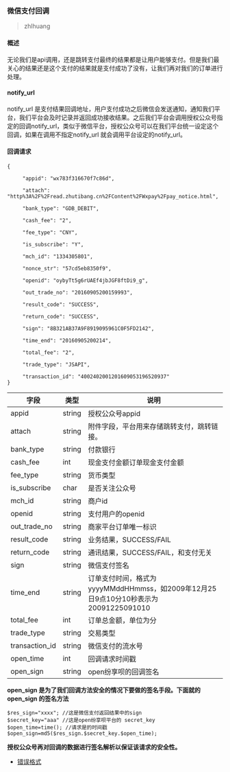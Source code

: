 ### 微信支付回调
>zhlhuang

#### 概述
无论我们是api调用，还是跳转支付最终的结果都是让用户能够支付。但是我们最关心的结果还是这个支付的结果就是支付成功了没有，让我们再对我们的订单进行处理。

#### notify_url
notify_url 是支付结果回调地址，用户支付成功之后微信会发送通知，通知我们平台，我们平台会及时记录并返回成功接收结果。之后我们平台会调用授权公众号指定的回调notify_url，类似于微信平台，授权公众号可以在我们平台统一设定这个回调，如果在调用不指定notify_url 就会调用平台设定的notify_url。


#### 回调请求

```
{
     
     "appid": "wx783f316670f7c86d",
     
     "attach": "http%3A%2F%2Fread.zhutibang.cn%2FContent%2FWxpay%2Fpay_notice.html",
     
     "bank_type": "GDB_DEBIT",
     
     "cash_fee": "2",
     
     "fee_type": "CNY",
     
     "is_subscribe": "Y",
     
     "mch_id": "1334305801",
     
     "nonce_str": "57cd5eb8350f9",
     
     "openid": "oybyTt5g6rUAEf4jbJGF8ftDi9_g",
     
     "out_trade_no": "20160905200159993",
     
     "result_code": "SUCCESS",
     
     "return_code": "SUCCESS",
     
     "sign": "8B321AB37A9F8919095961C0F5FD2142",
     
     "time_end": "20160905200214",
     
     "total_fee": "2",
     
     "trade_type": "JSAPI",
     
     "transaction_id": "4002402001201609053196520937"
}
```

字段 | 类型|说明
---|---|---
appid |string|授权公众号appid
attach|string|附件字段，平台用来存储跳转支付，跳转链接。
bank_type|string|付款银行
cash_fee|int|现金支付金额订单现金支付金额
fee_type|string|货币类型
is_subscribe|char|是否关注公众号
mch_id|string|商户id
openid|string|支付用户的openid
out_trade_no|string|商家平台订单唯一标识
result_code|string|业务结果，SUCCESS/FAIL
return_code|string|通讯结果，SUCCESS/FAIL，和支付无关
sign|string|微信支付签名
time_end|string|订单支付时间，格式为yyyyMMddHHmmss，如2009年12月25日9点10分10秒表示为20091225091010
total_fee|int|订单总金额，单位为分
trade_type|string|交易类型
transaction_id|string|微信支付的流水号
open_time|int|回调请求时间戳
open_sign|string|open纷享呗的回调签名

**open_sign 是为了我们回调方法安全的情况下要做的签名手段。下面就的open_sign 的签名方法**

```
$res_sign="xxxx"; //这是微信支付返回结果中的sign
$secret_key="aaa" //这是open纷享呗平台的 secret_key
$open_time=time(); //请求是的时间戳
$open_sign=md5($res_sign.$secret_key.$open_time);
```

**授权公众号再对回调的数据进行签名解析以保证该请求的安全性。** 

* [错误格式](/Api/01Api错误返回.html)